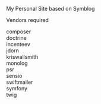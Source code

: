 My Personal Site based on Symblog

Vendors required

composer  
doctrine  
incenteev  
jdorn  
kriswallsmith  
monolog  
psr  
sensio  
swiftmailer  
symfony  
twig

